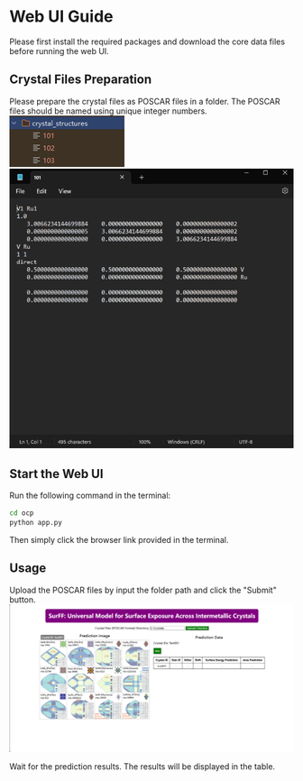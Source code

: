 # Web UI Guide
Please first install the required packages and download the core data files before running the web UI.

## Crystal Files Preparation
Please prepare the crystal files as POSCAR files in a folder.
The POSCAR files should be named using unique integer numbers.
![img0](app_img/img.png) 
![img1](app_img/img_1.png)


## Start the Web UI
Run the following command in the terminal:
```bash
cd ocp
python app.py
```
Then simply click the browser link provided in the terminal.

## Usage

Upload the POSCAR files by input the folder path and click the "Submit" button.
![img2](app_img/img_2.png)

Wait for the prediction results. The results will be displayed in the table.